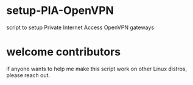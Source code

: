 # setup-PIA-OpenVPN
script to setup Private Internet Access OpenVPN gateways

# welcome contributors
if anyone wants to help me make this script work on other Linux distros, please reach out.
